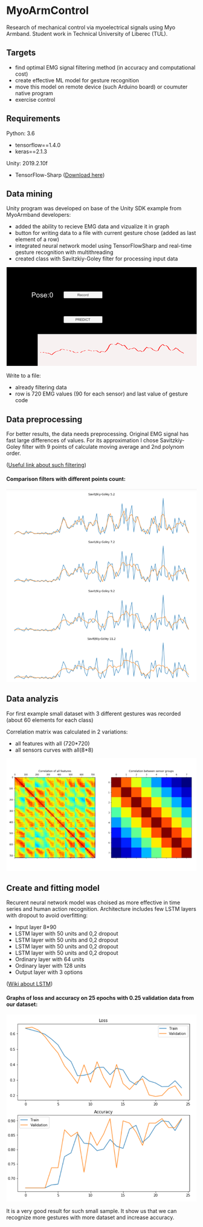 # MyoArmControl
Research of mechanical control via myoelectrical signals using Myo Armband. 
Student work in Technical University of Liberec (TUL).

## Targets
- find optimal EMG signal filtering method (in accuracy and computational cost)
- create effective ML model for gesture recognition
- move this model on remote device (such Arduino board) or  coumuter native program
- exercise control

## Requirements 
Python: 3.6
- tensorflow==1.4.0
- keras==2.1.3

Unity: 2019.2.10f
- TensorFlow-Sharp ([Download here](https://s3.amazonaws.com/unity-ml-agents/0.5/TFSharpPlugin.unitypackage))

## Data mining

Unity program was developed on base of the Unity SDK example from MyoArmband developers:

- added the ability to recieve EMG data and vizualize it in graph
- button for writing data to a file with current gesture chose (added as last element of a row)
- integrated neural network model using TensorFlowSharp and real-time gesture recognition with multithreading
- created class with Savitzkiy-Goley filter for processing input data

![Uniy](Images/unity.png)

Write to a file:
- already filtering data
- row is 720 EMG values (90 for each sensor) and last value of gesture code

## Data preprocessing

For better results, the data needs preprocessing. Original EMG signal has fast large differences of values. For its approximation I chose Savitzkiy-Goley filter with 9 points of calculate moving average and 2nd polynom order.

([Useful link about such filtering](http://195.134.76.37/applets/AppletSmooth/Appl_Smooth2.html))

#### Comparison filters with different points count:
![Uniy](Images/filtering.png)

## Data analyzis

For first example small dataset with 3 different gestures was recorded (about 60 elements for each class)

Correlation matrix was calculated in 2 variations:
- all features with all (720*720)
- all sensors curves with all(8*8)

![Fitting](Images/correlation.png)


## Create and fitting model

Recurent neural network model was choised as more effective in time series and human action recognition.
Architecture includes few LSTM layers with dropout to avoid overfitting:

- Input layer 8*90
- LSTM layer with 50 units and 0,2 dropout
- LSTM layer with 50 units and 0,2 dropout
- LSTM layer with 50 units and 0,2 dropout
- LSTM layer with 50 units and 0,2 dropout
- Ordinary layer with 64 units
- Ordinary layer with 128 units
- Output layer with 3 options

([Wiki about LSTM](https://en.wikipedia.org/wiki/Long_short-term_memory))

#### Graphs of loss and accuracy on 25 epochs with 0.25 validation data from our dataset:

![Fitting](Images/fitting.png)

It is a very good result for such small sample. It show us that we can recognize more gestures with more dataset and increase accuracy.
